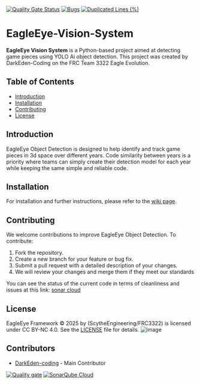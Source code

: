 [![Quality Gate Status](https://sonarcloud.io/api/project_badges/measure?project=Scythe-Engineering_EagleEye-Object-Detection&metric=alert_status)](https://sonarcloud.io/summary/new_code?id=Scythe-Engineering_EagleEye-Object-Detection) [![Bugs](https://sonarcloud.io/api/project_badges/measure?project=Scythe-Engineering_EagleEye-Object-Detection&metric=bugs)](https://sonarcloud.io/summary/new_code?id=Scythe-Engineering_EagleEye-Object-Detection) [![Duplicated Lines (%)](https://sonarcloud.io/api/project_badges/measure?project=Scythe-Engineering_EagleEye-Object-Detection&metric=duplicated_lines_density)](https://sonarcloud.io/summary/new_code?id=Scythe-Engineering_EagleEye-Object-Detection) 

# EagleEye-Vision-System

**EagleEye Vision System** is a Python-based project aimed at detecting game pieces using YOLO Ai object detection. This project was created by DarkEden-Coding on the FRC Team 3322 Eagle Evolution.

## Table of Contents
- [Introduction](#introduction)
- [Installation](#installation)
- [Contributing](#contributing)
- [License](#license)

## Introduction
EagleEye Object Detection is designed to help identify and track game pieces in 3d space over different years. Code similarity between years is a priority where teams can simply create their detection model for each year while keeping the same simple and reliable code.

## Installation
For installation and further instructions, please refer to the [wiki page](https://github.com/frc3322/EagleEye-Object-Detection/wiki).

## Contributing
We welcome contributions to improve EagleEye Object Detection. To contribute:

1. Fork the repository.
2. Create a new branch for your feature or bug fix.
3. Submit a pull request with a detailed description of your changes.
4. We will review your changes and merge them if they meet our standards

You can see the status of the current code in terms of cleanliness and issues at this link: [sonar cloud](https://sonarcloud.io/project/overview?id=Scythe-Engineering_EagleEye-Object-Detection)

## License
EagleEye Framework © 2025 by (ScytheEngineering/FRC3322) is licensed under CC BY-NC 4.0. See the [LICENSE](LICENSE) file for details.
![image](https://github.com/user-attachments/assets/e16050ce-11b1-4567-98d5-f94c44065c28)


## Contributors
- [DarkEden-coding](https://github.com/DarkEden-coding) - Main Contributor

[![Quality gate](https://sonarcloud.io/api/project_badges/quality_gate?project=Scythe-Engineering_EagleEye-Object-Detection)](https://sonarcloud.io/summary/new_code?id=Scythe-Engineering_EagleEye-Object-Detection) [![SonarQube Cloud](https://sonarcloud.io/images/project_badges/sonarcloud-dark.svg)](https://sonarcloud.io/summary/new_code?id=Scythe-Engineering_EagleEye-Object-Detection)
